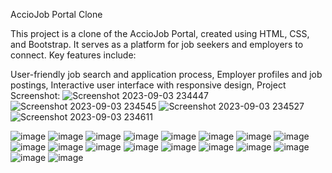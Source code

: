 AccioJob Portal Clone

This project is a clone of the AccioJob Portal, created using HTML, CSS, and Bootstrap. It serves as a platform for job seekers and employers to connect. Key features include:

 User-friendly job search and application process,
Employer profiles and job postings,
Interactive user interface with responsive design,
Project Screenshot:
![Screenshot 2023-09-03 234447](https://github.com/NikhilPeddireddy/Module-Test-1/assets/139708292/09b10c9c-78cf-448b-8638-16652ffbeb83)
![Screenshot 2023-09-03 234545](https://github.com/NikhilPeddireddy/Module-Test-1/assets/139708292/5876d11d-5257-48ff-b380-7af906d0da4f)
![Screenshot 2023-09-03 234527](https://github.com/NikhilPeddireddy/Module-Test-1/assets/139708292/137db758-8604-4346-9c82-3b31b5bedbbf)
![Screenshot 2023-09-03 234611](https://github.com/NikhilPeddireddy/Module-Test-1/assets/139708292/26da7101-2356-4a80-9e65-a8f773a97beb)


![image](https://github.com/NikhilPeddireddy/F1-Module/assets/139708292/56bdc9bb-301b-4937-901b-b6a4b7512510)
![image](https://github.com/NikhilPeddireddy/F1-Module/assets/139708292/86893253-628a-44ce-b4ea-d3f782a90b41)
![image](https://github.com/NikhilPeddireddy/F1-Module/assets/139708292/cbad2860-a8fd-4c57-a758-d0e6db8ea76c)
![image](https://github.com/NikhilPeddireddy/F1-Module/assets/139708292/89e5ced0-fd88-4353-a342-0001465655c1)
![image](https://github.com/NikhilPeddireddy/F1-Module/assets/139708292/19ada8d7-9a44-4cc3-813a-9c3803ac695d)
![image](https://github.com/NikhilPeddireddy/F1-Module/assets/139708292/d6549127-8bbf-4163-a8fe-246a291c1131)
![image](https://github.com/NikhilPeddireddy/F1-Module/assets/139708292/01cd76c3-152a-4b2c-84eb-5980ba3ee3cd)
![image](https://github.com/NikhilPeddireddy/F1-Module/assets/139708292/6a6fa663-14fb-4831-861d-cdd3517ccb12)
![image](https://github.com/NikhilPeddireddy/F1-Module/assets/139708292/daed098d-0eb1-425e-bfe2-2bb97ce03bad)
![image](https://github.com/NikhilPeddireddy/F1-Module/assets/139708292/52b4d53f-4dba-486a-b6b2-ba6e5bd5855c)
![image](https://github.com/NikhilPeddireddy/F1-Module/assets/139708292/2ea69d10-e23b-485b-a2e3-6152ff228b75)
![image](https://github.com/NikhilPeddireddy/F1-Module/assets/139708292/b464d91b-966d-402a-9750-21d6c481e889)
![image](https://github.com/NikhilPeddireddy/F1-Module/assets/139708292/e4763f26-cb5f-45d2-8b0d-258179663319)
![image](https://github.com/NikhilPeddireddy/F1-Module/assets/139708292/c4ea15ea-1241-4374-bffa-1c85e9d325be)
![image](https://github.com/NikhilPeddireddy/F1-Module/assets/139708292/4588fe2c-cb93-4e90-bfc2-b0148ab0e225)
![image](https://github.com/NikhilPeddireddy/F1-Module/assets/139708292/196be14d-f585-4867-9143-8ba24764ef4b)
![image](https://github.com/NikhilPeddireddy/F1-Module/assets/139708292/032bf827-db5f-49cc-9a3d-3a6bd904b6ad)
![image](https://github.com/NikhilPeddireddy/F1-Module/assets/139708292/6ebbf511-e0b7-48fd-a104-20d689112aff)
